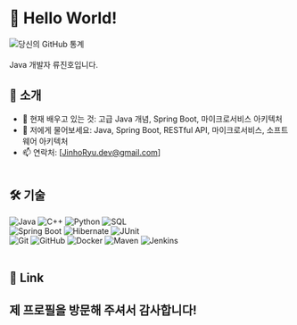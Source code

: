 # 👋 Hello World!

![당신의 GitHub 통계](https://github-readme-stats.vercel.app/api?username=ryuj-h&show_icons=true&theme=radical)<br><br>
Java 개발자 류진호입니다. <br>


## 🚀 소개

- 🌱 현재 배우고 있는 것: 고급 Java 개념, Spring Boot, 마이크로서비스 아키텍처
- 💬 저에게 물어보세요: Java, Spring Boot, RESTful API, 마이크로서비스, 소프트웨어 아키텍처
- 📫 연락처: [JinhoRyu.dev@gmail.com]
<br><br>
## 🛠 기술
 ![Java](https://img.shields.io/badge/Java-ED8B00?style=for-the-badge&logo=java&logoColor=white) ![C++](https://img.shields.io/badge/C++-00599C?style=for-the-badge&logo=cplusplus&logoColor=white) ![Python](https://img.shields.io/badge/Python-3776AB?style=for-the-badge&logo=python&logoColor=white)
  ![SQL](https://img.shields.io/badge/SQL-003B57?style=for-the-badge&logo=postgresql&logoColor=white) <br>
 ![Spring Boot](https://img.shields.io/badge/Spring%20Boot-6DB33F?style=for-the-badge&logo=springboot&logoColor=white)
 ![Hibernate](https://img.shields.io/badge/Hibernate-59666C?style=for-the-badge&logo=hibernate&logoColor=white)
 ![JUnit](https://img.shields.io/badge/JUnit-25A162?style=for-the-badge&logo=junit5&logoColor=white)<br>
 ![Git](https://img.shields.io/badge/Git-F05032?style=for-the-badge&logo=git&logoColor=white)
 ![GitHub](https://img.shields.io/badge/GitHub-181717?style=for-the-badge&logo=github&logoColor=white)
 ![Docker](https://img.shields.io/badge/Docker-2496ED?style=for-the-badge&logo=docker&logoColor=white)
 ![Maven](https://img.shields.io/badge/Maven-C71A36?style=for-the-badge&logo=apachemaven&logoColor=white)
 ![Jenkins](https://img.shields.io/badge/Jenkins-D24939?style=for-the-badge&logo=jenkins&logoColor=white)
  <br><br>
## 🤝 Link


제 프로필을 방문해 주셔서 감사합니다! 
<br><br>
---

